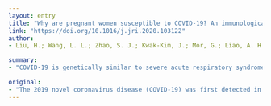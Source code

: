 ```yaml
---
layout: entry
title: "Why are pregnant women susceptible to COVID-19? An immunological viewpoint"
link: "https://doi.org/10.1016/j.jri.2020.103122"
author:
- Liu, H.; Wang, L. L.; Zhao, S. J.; Kwak-Kim, J.; Mor, G.; Liao, A. H.

summary:
- "COVID-19 is genetically similar to severe acute respiratory syndrome coronavirus (SARS-CoV-2) It has been rapidly spreading out in China and all over the world. The virus causing the disease has been known to be distinct from it. It affects all age groups, including newborns, to the elders. In pregnant women, there is no evidence for vertical transmission of the virus, but an increased prevalence of preterm deliveries has been noticed."

original:
- "The 2019 novel coronavirus disease (COVID-19) was first detected in December 2019 and became epidemic in Wuhan, Hubei Province, China. COVID-19 has been rapidly spreading out in China and all over the world. The virus causing COVID-19, SARS-CoV-2 has been known to be genetically similar to severe acute respiratory syndrome coronavirus (SARS-CoV) but distinct from it. Clinical manifestation of COVID-19 can be characterized by mild upper respiratory tract infection, lower respiratory tract infection involving non-life threatening pneumonia, and life-threatening pneumonia with acute respiratory distress syndrome. It affects all age groups, including newborns, to the elders. Particularly, pregnant women may be more susceptible to COVID-19 since pregnant women, in general, are vulnerable to respiratory infection. In pregnant women with COVID-19, there is no evidence for vertical transmission of the virus, but an increased prevalence of preterm deliveries has been noticed. The COVID-19 may alter immune responses at the maternal-fetal interface, and affect the well-being of mothers and infants. In this review, we focused on the reason why pregnant women are more susceptible to COVID-19 and the potential maternal and fetal complications from an immunological viewpoint."
---
```



